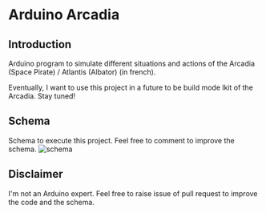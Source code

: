 # Arduino Arcadia

## Introduction

Arduino program to simulate different situations and actions of the Arcadia (Space Pirate) / Atlantis (Albator) (in french).

Eventually, I want to use this project in a future to be build mode lkit of the Arcadia. Stay tuned!

## Schema

Schema to execute this project. Feel free to comment to improve the schema.
![schema](https://user-images.githubusercontent.com/7291291/134108237-8e52241b-e549-496b-b11f-2e1dd6e8dcda.png)

## Disclaimer

I'm not an Arduino expert. Feel free to raise issue of pull request to improve the code and the schema.

